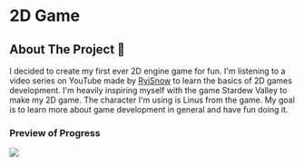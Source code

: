 
# 2D Game
## About The Project :blue_book:

I decided to create my first ever 2D engine game for fun. I'm listening to a video series on YouTube made by [RyiSnow](https://www.youtube.com/watch?v=om59cwR7psI) to learn the basics of 2D games development. I'm heavily inspiring myself with the game Stardew Valley to make my 2D game. The character I'm using is Linus from the game. My goal is to learn more about game development in general and have fun doing it.  

### Preview of Progress 

![](GameProgress.gif)